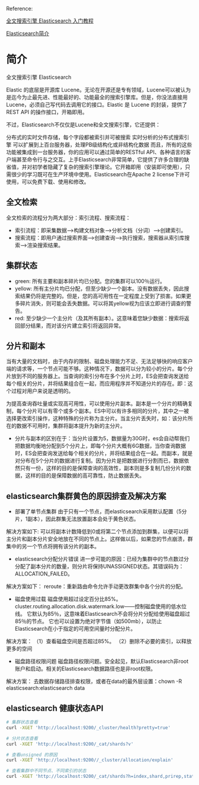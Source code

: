 Reference: 

[全文搜索引擎 Elasticsearch 入门教程](https://www.ruanyifeng.com/blog/2017/08/elasticsearch.html)

[Elasticsearch简介](https://juejin.cn/post/6844904022969679885)

# 简介

全文搜索引擎 Elasticsearch

Elastic 的底层是开源库 Lucene。无论在开源还是专有领域，Lucene可以被认为是迄今为止最先进、性能最好的、功能最全的搜索引擎库。但是，你没法直接用 Lucene，必须自己写代码去调用它的接口。Elastic 是 Lucene 的封装，提供了 REST API 的操作接口，开箱即用。

不过，Elasticsearch不仅仅是Lucene和全文搜索引擎，它还提供：

分布式的实时文件存储，每个字段都被索引并可被搜索
实时分析的分布式搜索引擎
可以扩展到上百台服务器，处理PB级结构化或非结构化数据
而且，所有的这些功能被集成到一台服务器，你的应用可以通过简单的RESTful API、各种语言的客户端甚至命令行与之交互。上手Elasticsearch非常简单，它提供了许多合理的缺省值，并对初学者隐藏了复杂的搜索引擎理论。它开箱即用（安装即可使用），只需很少的学习既可在生产环境中使用。Elasticsearch在Apache 2 license下许可使用，可以免费下载、使用和修改。

## 全文检索

全文检索的流程分为两大部分：索引流程、搜索流程：

- 索引流程：即采集数据-->构建文档对象-->分析文档（分词）-->创建索引。
- 搜索流程：即用户通过搜索界面-->创建查询-->执行搜索，搜索器从索引库搜索-->渲染搜索结果。

## 集群状态

- green: 所有主要和副本碎片均已分配。您的集群可以100％运行。
- yellow: 所有主分片均已分配，但至少缺少一个副本。没有数据丢失，因此搜索结果仍将是完整的。但是，您的高可用性在一定程度上受到了损害。如果更多碎片消失，则可能会丢失数据。可以将其yellow视为应该立即进行调查的警告。
- red: 至少缺少一个主分片（及其所有副本）。这意味着您缺少数据：搜索将返回部分结果，而对该分片建立索引将返回异常。

## 分片和副本

当有大量的文档时，由于内存的限制、磁盘处理能力不足、无法足够快的响应客户端的请求等，一个节点可能不够。这种情况下，数据可以分为较小的分片。每个分片放到不同的服务器上。当查询的索引分布在多个分片上时，ES会把查询发送给每个相关的分片，并将结果组合在一起，而应用程序并不知道分片的存在。即：这个过程对用户来说是透明的。

为提高查询吞吐量或实现高可用性，可以使用分片副本。副本是一个分片的精确复制，每个分片可以有零个或多个副本。ES中可以有许多相同的分片，其中之一被选择更改索引操作，这种特殊的分片称为主分片。当主分片丢失时，如：该分片所在的数据不可用时，集群将副本提升为新的主分片。

- 分片与副本的区别在于：当分片设置为5，数据量为30G时，es会自动帮我们把数据均衡地分配到5个分片上，即每个分片大概有6G数据，当你查询数据时，ES会把查询发送给每个相关的分片，并将结果组合在一起。而副本，就是对分布在5个分片的数据进行复制。因为分片是把数据进行分割而已，数据依然只有一份，这样的目的是保障查询的高效性，副本则是多复制几份分片的数据，这样的目的是保障数据的高可靠性，防止数据丢失。

## elasticsearch集群黄色的原因排查及解决方案

- 部署了单节点集群
由于只有一个节点，而elasticsearch采用默认配置（5分片，1副本），因此群集无法放置副本会处于黄色状态。

解决方案如下:
可以将副本计数降低到0或将第二个节点添加到群集，以便可以将主分片和副本分片安全地放在不同的节点上。这样做以后，如果您的节点崩溃，群集中的另一个节点将拥有该分片的副本。

- elasticsearch分配分片错误
进一步可能的原因：已经为集群中的节点数过分分配了副本分片的数量，则分片将保持UNASSIGNED状态。其错误码为：ALLOCATION_FAILED。

解决方案如下：
reroute：重新路由命令允许手动更改群集中各个分片的分配。

- 磁盘使用过载
磁盘使用超过设定百分比85%。
cluster.routing.allocation.disk.watermark.low——控制磁盘使用的低水位线。 它默认为85％，这意味着Elasticsearch不会将分片分配给使用磁盘超过85％的节点。 它也可以设置为绝对字节值（如500mb），以防止Elasticsearch在小于指定的可用空间量时分配分片。

解决方案：
（1）查看磁盘空间是否超过85%。
（2）删除不必要的索引，以释放更多的空间

- 磁盘路径权限问题
磁盘路径权限问题。安全起见，默认Elasticsearch非root账户和启动。相关的Elasticsearch数据路径也是非root权限。

解决方案：
去数据存储路径排查权限，或者在data的最外层设置：chown -R elasticsearch:elasticsearch data

## elasticsearch 健康状态API
```bash
# 集群状态查看
curl -XGET 'http://localhost:9200/_cluster/health?pretty=true'

# 分片状态查看
curl -XGET 'http://localhost:9200/_cat/shards?v'

# 查看unsigned 的原因
curl -XGET 'http://localhost:9200//_cluster/allocation/explain'

# 查看集群中不同节点、不同索引的状态
curl -XGET 'http://localhost:9200/_cat/shards?h=index,shard,prirep,state,unassigned.reason'
```